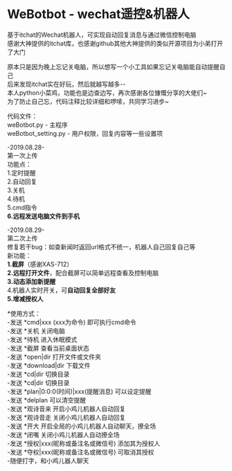 # WeBotbot - wechat遥控&机器人
基于itchat的Wechat机器人，可实现自动回复消息与通过微信控制电脑  
感谢大神提供的itchat库，也感谢github其他大神提供的类似开源项目为小弟打开了大门  
  
原本只是因为晚上忘记关电脑，所以想写一个小工具如果忘记关电脑能自动提醒自己  
后来发现itchat实在好玩，然后就越写越多--  
本人python小菜鸡，功能也是边查边写，再次感谢各位慷慨分享的大佬们~  
为了防止自己忘，代码注释比较详细和啰嗦，共同学习进步~  
  
代码文件：  
weBotbot.py - 主程序  
weBotbot_setting.py - 用户权限，回复内容等一些设置项  
  
-2019.08.28-  
第一次上传  
功能点：  
1.定时提醒  
2.自动回复  
3.关机  
4.待机  
5.cmd指令  
**6.远程发送电脑文件到手机**  
    
-2019.08.29-  
第二次上传  
修复若干bug：如查新闻时返回url格式不统一，机器人自己回复自己等  
新功能：  
**1.截屏**（感谢XAS-712）  
**2.远程打开文件**，配合截屏可以简单远程查看及控制电脑  
**3.动态添加新提醒**  
4.机器人实时开关，可**自动回复全部好友**  
**5.增减授权人**  
  
  
*使用方式：  
-发送 *cmd|xxx (xxx为命令) 即可执行cmd命令  
-发送 *关机 关闭电脑  
-发送 *待机 进入休眠模式  
-发送 *截屏 查看当前桌面状态  
-发送 *open|dir 打开文件或文件夹  
-发送 *download|dir 下载文件  
-发送 *cd|dir 切换目录  
-发送 *cd|dir 切换目录  
-发送 *plan|0:0:0(时间)|xxx(提醒消息) 可以设定提醒  
-发送 *delplan 可以清空提醒  
-发送 *观诗音来 开启小鸡儿机器人自动回复  
-发送 *观诗音走 关闭小鸡儿机器人自动回复  
-发送 *开大 开启全局的小鸡儿机器人自动聊天，撩全场  
-发送 *闭嘴 关闭小鸡儿机器人自动撩全场  
-发送 *授权|xxx(昵称或备注名或微信号) 添加其为授权人  
-发送 *夺权|xxx(昵称或备注名或微信号) 可取消其授权  
-随便打字，和小鸡儿器人聊天  

